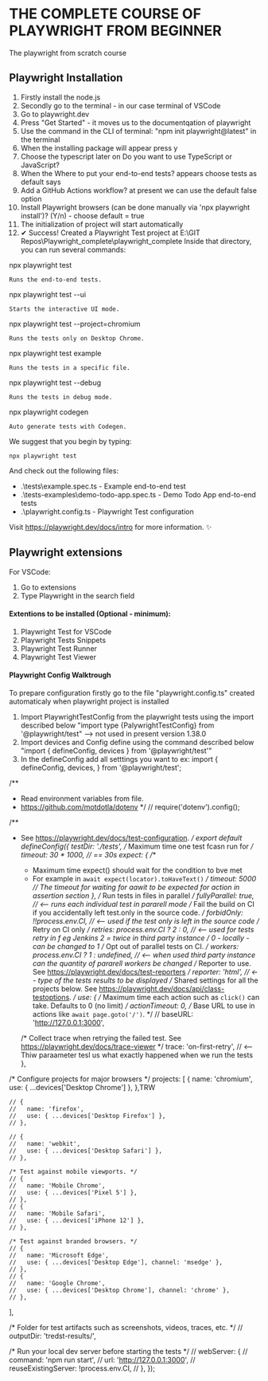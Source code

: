 # THE COMPLETE COURSE OF PLAYWRIGHT FROM BEGINNER

The playwright from scratch course

## Playwright Installation

01. Firstly install the node.js
02. Secondly go to the terminal - in our case terminal of VSCode
03. Go to playwright.dev
04. Press "Get Started" - it moves us to the documentqation of playwright
05. Use the command in the CLI of terminal: "npm init playwright@latest" in the terminal
06. When the installing package will appear press y
07. Choose the typescript later on Do you want to use TypeScript or JavaScript?
08. When the Where to put your end-to-end tests? appears choose tests as default says
09. Add a GitHub Actions workflow? at present we can use the default false option
10. Install Playwright browsers (can be done manually via 'npx playwright install')? (Y/n) - choose default = true
11. The initialization of project will start automatically
12. ✔ Success! Created a Playwright Test project at E:\GIT Repos\Playwright_complete\playwright_complete
Inside that directory, you can run several commands:

  npx playwright test

    Runs the end-to-end tests.

  npx playwright test --ui

    Starts the interactive UI mode.

  npx playwright test --project=chromium

    Runs the tests only on Desktop Chrome.

  npx playwright test example

    Runs the tests in a specific file.

  npx playwright test --debug

    Runs the tests in debug mode.

  npx playwright codegen

    Auto generate tests with Codegen.

We suggest that you begin by typing:

    npx playwright test

And check out the following files:
  + .\tests\example.spec.ts - Example end-to-end test
  + .\tests-examples\demo-todo-app.spec.ts - Demo Todo App end-to-end tests
  + .\playwright.config.ts - Playwright Test configuration

Visit https://playwright.dev/docs/intro for more information. ✨

## Playwright extensions

For VSCode:
01. Go to extensions
02. Type Playwright in the search field

#### Extentions to be installed (Optional - minimum):
1. Playwright Test for VSCode
2. Playwright Tests Snippets
3. Playwright Test Runner
4. Playwright Test Viewer

#### Playwright Config Walktrough
To prepare configuration firstly go to the file "playwright.config.ts" created automaticaly when playwright project is installed
1. Import PlaywrightTestConfig from the playwright tests using the import described below
"import  type {PalywrightTestConfig} from '@playwright/test" --> not used in present version 1.38.0
2. Import devices and Config define using the command described below
"import { defineConfig, devices } from '@playwright/test'"
3.  In the defineConfig add all setttings you want to ex:
import {
  defineConfig,
  devices,
} from '@playwright/test';

/**
 * Read environment variables from file.
 * https://github.com/motdotla/dotenv
 */
// require('dotenv').config();

/**
 * See https://playwright.dev/docs/test-configuration.
 */
export default defineConfig({
  testDir: './tests',
  /* Maximum time one test fcasn run for */
  timeout: 30 * 1000, // == 30s
  expect: {
    /**
     * Maximum time expect() should wait for the condition to bve met
     * For example in `await expect(locator).toHaveText()` 
    */
    timeout: 5000 // The timeout for waiting for aawit to be expected for action in assertion section
  },
  /* Run tests in files in parallel */
  fullyParallel: true, // <-- runs each individual test in pararell mode 
  /* Fail the build on CI if you accidentally left test.only in the source code. */
  forbidOnly: !!process.env.CI, // <-- used if the test only is left in the source code
  /* Retry on CI only */
  retries: process.env.CI ? 2 : 0, // <-- used for tests retry in f eg Jenkins 2 = twice in third party instance / 0 - locally - can be changed to 1
  /* Opt out of parallel tests on CI. */
  workers: process.env.CI ? 1 : undefined, // <-- when used third party instance can the quantity of pararell workers be changed
  /* Reporter to use. See https://playwright.dev/docs/test-reporters */
  reporter: 'html', // <-- type of the tests results to be displayed
  /* Shared settings for all the projects below. See https://playwright.dev/docs/api/class-testoptions. */
  use: {
    /* Maximum time each action such as  `click()` can take. Defaults to 0 (no limit) */
    actionTimeout: 0,
    /* Base URL to use in actions like `await page.goto('/')`. */
    // baseURL: 'http://127.0.0.1:3000',

    /* Collect trace when retrying the failed test. See https://playwright.dev/docs/trace-viewer */
    trace: 'on-first-retry', // <-- Thiw paraameter tesl us what exactly happened when we run the tests
  },

  /* Configure projects for major browsers */
  projects: [
    {
      name: 'chromium',
      use: { ...devices['Desktop Chrome'] },
    },TRW

    // {
    //   name: 'firefox',
    //   use: { ...devices['Desktop Firefox'] },
    // },

    // {
    //   name: 'webkit',
    //   use: { ...devices['Desktop Safari'] },
    // },

    /* Test against mobile viewports. */
    // {
    //   name: 'Mobile Chrome',
    //   use: { ...devices['Pixel 5'] },
    // },
    // {
    //   name: 'Mobile Safari',
    //   use: { ...devices['iPhone 12'] },
    // },

    /* Test against branded browsers. */
    // {
    //   name: 'Microsoft Edge',
    //   use: { ...devices['Desktop Edge'], channel: 'msedge' },
    // },
    // {
    //   name: 'Google Chrome',
    //   use: { ...devices['Desktop Chrome'], channel: 'chrome' },
    // },
  ],

  /* Folder for test artifacts such as screenshots, videos, traces, etc. */
  // outputDir: 'tredst-results/',

  /* Run your local dev server before starting the tests */
  // webServer: {
  //   command: 'npm run start',
  //   url: 'http://127.0.0.1:3000',
  //   reuseExistingServer: !process.env.CI,
  // },
});


